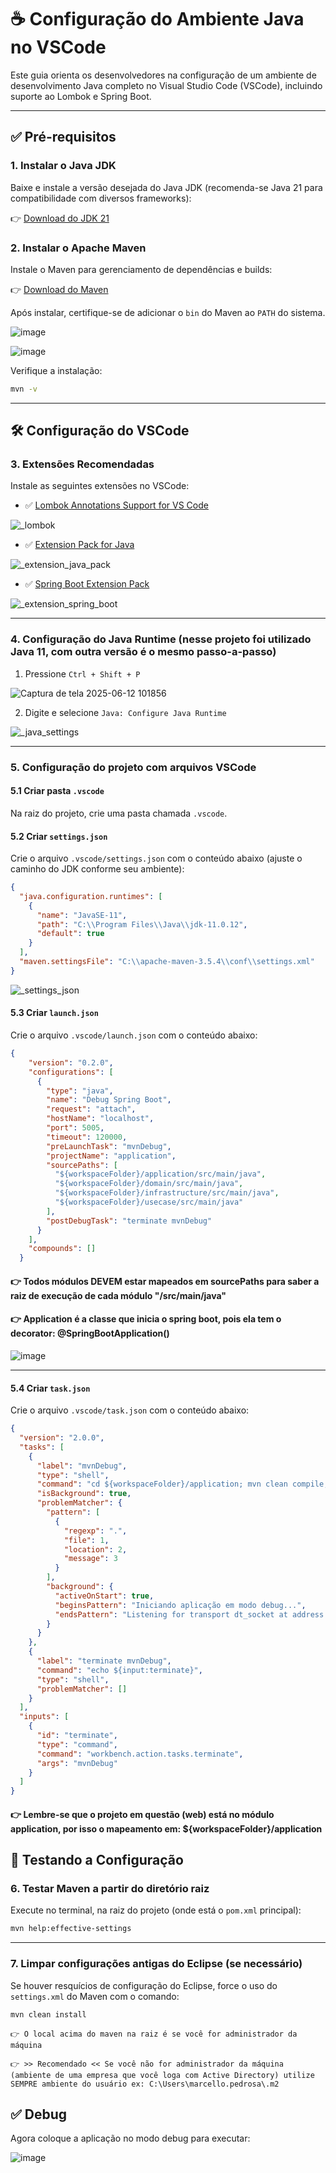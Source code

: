 # ☕ Configuração do Ambiente Java no VSCode

Este guia orienta os desenvolvedores na configuração de um ambiente de desenvolvimento Java completo no Visual Studio Code (VSCode), incluindo suporte ao Lombok e Spring Boot.

---

## ✅ Pré-requisitos

### 1. Instalar o Java JDK

Baixe e instale a versão desejada do Java JDK (recomenda-se Java 21 para compatibilidade com diversos frameworks):

👉 [Download do JDK 21](https://www.oracle.com/java/technologies/javase-jdk21-downloads.html)

### 2. Instalar o Apache Maven

Instale o Maven para gerenciamento de dependências e builds:

👉 [Download do Maven](https://maven.apache.org/download.cgi)

Após instalar, certifique-se de adicionar o `bin` do Maven ao `PATH` do sistema.

![image](https://github.com/user-attachments/assets/a7b09e87-4f56-48f7-ba89-734d51516772)

![image](https://github.com/user-attachments/assets/f258d965-54ce-414a-9872-b94c2f2b87fe)

Verifique a instalação:

```bash
mvn -v
```

---

## 🛠️ Configuração do VSCode

### 3. Extensões Recomendadas

Instale as seguintes extensões no VSCode:

- ✅ [Lombok Annotations Support for VS Code](https://marketplace.visualstudio.com/items?itemName=GabrielBB.vscode-lombok)

![_lombok](https://github.com/user-attachments/assets/09f7a8c1-e024-4a01-9fd4-dab2221a100e)

- ✅ [Extension Pack for Java](https://marketplace.visualstudio.com/items?itemName=vscjava.vscode-java-pack)

![_extension_java_pack](https://github.com/user-attachments/assets/0d5a48ef-aa34-44ae-b168-2ba59ad94ab4)

- ✅ [Spring Boot Extension Pack](https://marketplace.visualstudio.com/items?itemName=Pivotal.vscode-spring-boot)

![_extension_spring_boot](https://github.com/user-attachments/assets/8acf2e72-8fe6-4008-bc8f-eec55a27a6b7)

---

### 4. Configuração do Java Runtime (nesse projeto foi utilizado Java 11, com outra versão é o mesmo passo-a-passo)

1. Pressione `Ctrl + Shift + P`

![Captura de tela 2025-06-12 101856](https://github.com/user-attachments/assets/c19ccd3d-ee43-49f9-828c-e3bdc296ddbb)

2. Digite e selecione `Java: Configure Java Runtime`

![_java_settings](https://github.com/user-attachments/assets/dfcac762-c357-42a5-9df3-4d07bda0c3aa)

---

### 5. Configuração do projeto com arquivos VSCode

#### 5.1 Criar pasta `.vscode`

Na raiz do projeto, crie uma pasta chamada `.vscode`.

#### 5.2 Criar `settings.json`

Crie o arquivo `.vscode/settings.json` com o conteúdo abaixo (ajuste o caminho do JDK conforme seu ambiente):

```json
{
  "java.configuration.runtimes": [
    {
      "name": "JavaSE-11",
      "path": "C:\\Program Files\\Java\\jdk-11.0.12",
      "default": true
    }
  ],
  "maven.settingsFile": "C:\\apache-maven-3.5.4\\conf\\settings.xml"
}
```
![_settings_json](https://github.com/user-attachments/assets/0ed5234c-9d29-4bf4-9b4e-68b77e28ada3)


#### 5.3 Criar `launch.json`

Crie o arquivo `.vscode/launch.json` com o conteúdo abaixo:

```json
{
    "version": "0.2.0",
    "configurations": [
      {
        "type": "java",
        "name": "Debug Spring Boot",
        "request": "attach",
        "hostName": "localhost",
        "port": 5005,
        "timeout": 120000,
        "preLaunchTask": "mvnDebug",
        "projectName": "application",
        "sourcePaths": [
          "${workspaceFolder}/application/src/main/java",
          "${workspaceFolder}/domain/src/main/java",
          "${workspaceFolder}/infrastructure/src/main/java",
          "${workspaceFolder}/usecase/src/main/java"
        ],
        "postDebugTask": "terminate mvnDebug"
      }
    ],
    "compounds": []
  }
```

#### 👉 Todos módulos DEVEM estar mapeados em sourcePaths para saber a raiz de execução de cada módulo "/src/main/java"
#### 👉 Application é a classe que inicia o spring boot, pois ela tem o decorator: @SpringBootApplication()

![image](https://github.com/user-attachments/assets/308dd609-fde3-4ec9-b5c3-dc3d1bf319de)


---

#### 5.4 Criar `task.json`

Crie o arquivo `.vscode/task.json` com o conteúdo abaixo:

```json
{
  "version": "2.0.0",
  "tasks": [
    {
      "label": "mvnDebug",
      "type": "shell",
      "command": "cd ${workspaceFolder}/application; mvn clean compile; Write-Host 'Iniciando aplicação em modo debug...'; mvn spring-boot:run '-Dspring-boot.run.jvmArguments=-agentlib:jdwp=transport=dt_socket,server=y,suspend=y,address=5005'",
      "isBackground": true,
      "problemMatcher": {
        "pattern": [
          {
            "regexp": ".",
            "file": 1,
            "location": 2,
            "message": 3
          }
        ],
        "background": {
          "activeOnStart": true,
          "beginsPattern": "Iniciando aplicação em modo debug...",
          "endsPattern": "Listening for transport dt_socket at address: 5005"
        }
      }
    },
    {
      "label": "terminate mvnDebug",
      "command": "echo ${input:terminate}",
      "type": "shell",
      "problemMatcher": []
    }
  ],
  "inputs": [
    {
      "id": "terminate",
      "type": "command",
      "command": "workbench.action.tasks.terminate",
      "args": "mvnDebug"
    }
  ]
}
```
#### 👉 Lembre-se que o projeto em questão (web) está no módulo application, por isso o mapeamento em: ${workspaceFolder}/application

## 🔎 Testando a Configuração

### 6. Testar Maven a partir do diretório raiz

Execute no terminal, na raiz do projeto (onde está o `pom.xml` principal):

```bash
mvn help:effective-settings
```

---

### 7. Limpar configurações antigas do Eclipse (se necessário)

Se houver resquícios de configuração do Eclipse, force o uso do `settings.xml` do Maven com o comando:

```bash
mvn clean install
```

```
👉 O local acima do maven na raiz é se você for administrador da máquina

👉 >> Recomendado << Se você não for administrador da máquina (ambiente de uma empresa que você loga com Active Directory) utilize SEMPRE ambiente do usuário ex: C:\Users\marcello.pedrosa\.m2
```

## ✅ Debug

Agora coloque a aplicação no modo debug para executar:

![image](https://github.com/user-attachments/assets/2bfc4b9a-6c56-42d7-bcab-208e1b1cf64d)


